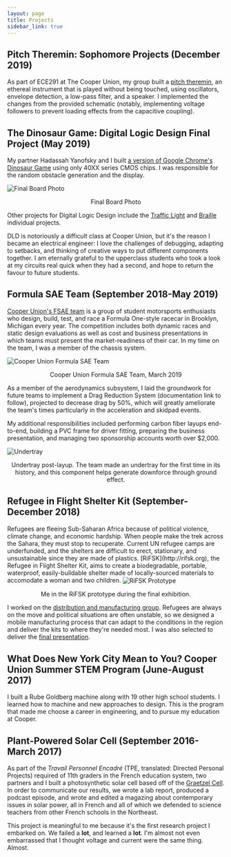 ```yaml
---
layout: page
title: Projects
sidebar_link: true
---
```


<h2> Pitch Theremin: Sophomore Projects (December 2019) </h2>

As part of ECE291 at The Cooper Union, my group built a [pitch theremin](https://docs.google.com/document/d/1SeXoJaNbIeLjNpwCGp_wtSrwWCHZ9YC8OHh2F3PvuhA/edit?usp=sharing), an ethereal instrument that is played without being touched, using oscillators, envelope detection, a low-pass filter, and a speaker. I implemented the changes from the provided schematic (notably, implementing voltage followers to prevent loading effects from the capacitive coupling). 

<h2>The Dinosaur Game: Digital Logic Design Final Project (May 
2019)</h2>

My partner Hadassah Yanofsky and I built [a version of Google Chrome's Dinosaur Game](https://docs.google.com/document/d/1f7AopN-quus8UlS3rx4m_0wKX9mxa_iP11Y8uOVm4rU/edit?usp=sharing) using only 40XX series CMOS chips. I was responsible for the random obstacle generation and the display.

<img src="/assets/images/dld-final.JPG" alt="Final Board Photo" align="center">
<p align="center">Final Board Photo</p>

Other projects for Digital Logic Design include the [Traffic Light](https://docs.google.com/document/d/1mU8ysq5N06wHEdOlbwmxjcJd6YPX3huf1eCUNwub21E/edit?usp=sharing) and [Braille](https://docs.google.com/document/d/10a4otYoUxSXOOWUxVkir43FO-LzfDG4o3zMiSYjK4KY/edit?usp=sharing) individual projects.

DLD is notoriously a difficult class at Cooper Union, but it's the reason I became an electrical engineer: I love the challenges of debugging, adapting to setbacks, and thinking of creative ways to put different components together. I am eternally grateful to the upperclass students who took a look at my circuits real quick when they had a second, and hope to return the favour to future students.

<h2>Formula SAE Team (September 2018-May 2019)</h2>

[Cooper Union's FSAE team](http://fsae.cooper.edu) is a group of student motorsports enthusiasts who design, build, test, and race a Formula One-style racecar in Brooklyn, Michigan every year. The competition includes both dynamic races and static design evaluations as well as cost and business presentations in which teams must present the market-readiness of their car. In my time on the team, I was a member of the chassis system. 

<img src="/assets/images/fsae-team.JPG" alt="Cooper Union Formula SAE Team" align="center">
<p align="center">Cooper Union Formula SAE Team, March 2019</p>

As a member of the aerodynamics subsystem, I laid the groundwork for future teams to implement a Drag Reduction System (documentation link to follow), projected to decrease drag by 50%, which will greatly ameliorate the team's times particularly in the acceleration and skidpad events.

My additional responsibilities included performing carbon fiber layups end-to-end, building a PVC frame for driver fitting, preparing the business presentation, and managing two sponsorship accounts worth over $2,000.

<img src="/assets/images/undertray.JPG" alt="Undertray" align="center">
<p align="center">Undertray post-layup. The team made an undertray for the first time in its history, and this component helps generate downforce through ground effect.</p>

<h2>Refugee in Flight Shelter Kit (September-December 2018)</h2>
Refugees are fleeing Sub-Saharan Africa because of political violence, climate change, and economic hardship. When people make the trek across the Sahara, they must stop to recuperate. Current UN refugee camps are underfunded, and the shelters are difficult to erect, stationary, and unsustainable since they are made of plastics. [RiFSK](http://rifsk.org), the Refugee in Flight Shelter Kit, aims to create a biodegradable, portable, waterproof, easily-buildable shelter made of locally-sourced materials to accomodate a woman and two children.

<img src="/assets/images/in-rifsk.JPG" alt="RiFSK Prototype" align="center">
<p align="center"> Me in the RiFSK prototype during the final exhibition.</p>

I worked on the [distribution and manufacturing group](https://docs.google.com/document/d/1nLI4qcUVZ-68dS0TsVXtv8S5MznLuZRTQDaR6OBwhnM/edit?usp=sharing). Refugees are always on the move and political situations are often unstable, so we designed a mobile manufacturing process that can adapt to the conditions in the region and deliver the kits to where they're needed most. I was also selected to deliver the [final presentation](https://drive.google.com/file/d/1WWTOWlHdal7Qbpx91u0PdlKRPthh0lSZ/view?usp=sharing).

<h2>What Does New York City Mean to You? Cooper Union Summer STEM 
Program (June-August 2017) </h2>

I built a Rube Goldberg machine along with 19 other high school students. I learned how to machine and new approaches to design. This is the program that made me choose a career in engineering, and to pursue my education at Cooper.

<h2>Plant-Powered Solar Cell (September 2016-March 2017)</h2>

As part of the _Travail Personnel Encadré_ (TPE, translated: Directed Personal Projects) required of 11th graders in the French education system, two partners and I built a photosynthetic solar cell based off of the [Graetzel Cell](https://en.wikipedia.org/wiki/Dye-sensitized_solar_cell). In order to communicate our results, we wrote a lab report, produced a podcast episode, and wrote and edited a magazing about contemporary issues in solar power, all in French and all of which we defended to science teachers from other French schools in the Northeast. 

This project is meaningful to me because it's the first research project I embarked on. We failed a **lot**, and learned a **lot**. I'm almost not even embarrassed that I thought voltage and current were the same thing. Almost.

